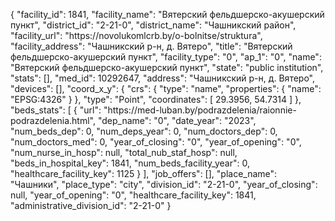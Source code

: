 {
    "facility_id": 1841,
    "facility_name": "Вятерский фельдшерско-акушерский пункт",
    "district_id": "2-21-0",
    "district_name": "Чашникский район",
    "facility_url": "https:\/\/novolukomlcrb.by\/o-bolnitse\/struktura",
    "facility_address": "Чашникский р-н, д. Вятеро",
    "title": "Вятерский фельдшерско-акушерский пункт",
    "facility_type": "0",
    "ap_1": "0",
    "name": "Вятерский фельдшерско-акушерский пункт",
    "state": "public institution",
    "stats": [],
    "med_id": 10292647,
    "address": "Чашникский р-н, д. Вятеро",
    "devices": [],
    "coord_x_y": {
        "crs": {
            "type": "name",
            "properties": {
                "name": "EPSG:4326"
            }
        },
        "type": "Point",
        "coordinates": [
            29.3956,
            54.7314
        ]
    },
    "beds_stats": [
        {
            "url": "https:\/\/med-luban.by\/podrazdelenia\/raionnie-podrazdelenia.html",
            "dep_name": "0",
            "date_year": "2023",
            "num_beds_dep": 0,
            "num_deps_year": 0,
            "num_doctors_dep": 0,
            "num_doctors_med": 0,
            "year_of_closing": "0",
            "year_of_opening": "0",
            "num_nurse_in_hosp": null,
            "total_nub_staf_hosp": null,
            "beds_in_hospital_key": 1841,
            "num_beds_facility_year": 0,
            "healthcare_facility_key": 1125
        }
    ],
    "job_offers": [],
    "place_name": "Чашники",
    "place_type": "city",
    "division_id": "2-21-0",
    "year_of_closing": null,
    "year_of_opening": "0",
    "healthcare_facility_key": 1841,
    "administrative_division_id": "2-21-0"
}